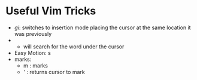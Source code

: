 
# Useful Vim Tricks

+ *gi*: switches to insertion mode placing the cursor at the same location it was previously
+ * will search for the word under the cursor
+ Easy Motion: <leader><leader>s
+ marks:
  + m <key>: marks
  + ' <key>: returns cursor to mark

